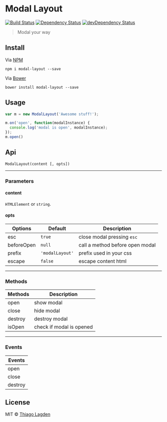 # Modal Layout 
[![Build Status](https://travis-ci.org/lagden/modal-layout.svg?branch=master)](https://travis-ci.org/lagden/modal-layout)
[![Dependency Status](https://david-dm.org/lagden/modal-layout.svg)](https://david-dm.org/lagden/modal-layout) 
[![devDependency Status](https://david-dm.org/lagden/modal-layout/dev-status.svg)](https://david-dm.org/lagden/modal-layout#info=devDependencies) 

> Modal your way


## Install

Via [NPM](https://www.npmjs.com/)

```
npm i modal-layout --save
```

Via [Bower](http://bower.io/)

```
bower install modal-layout --save
```


## Usage

```javascript
var m = new ModalLayout('Awesome stuff!');

m.on('open', function(modalInstance) {
  console.log('modal is open', modalInstance);
});
m.open()
```

## Api

```
ModalLayout(content [, opts])
```

---

### Parameters

#### content

`HTMLElement` or `string`.

#### opts

| Options | Default | Description |
| ----------- | ----------- | ----------- |
| esc | `true` | close modal pressing `esc` |
| beforeOpen | `null` | call a method before open modal |
| prefix | `'modalLayout'` | prefix used in your css |
| escape | `false` | escape content html |

---

### Methods

| Methods | Description |
| ----------- | ----------- |
| open | show modal |
| close | hide modal |
| destroy | destroy modal |
| isOpen | check if modal is opened |

---

### Events

| Events |
| ----------- |
| open |
| close |
| destroy |


## License

MIT © [Thiago Lagden](http://lagden.in)
